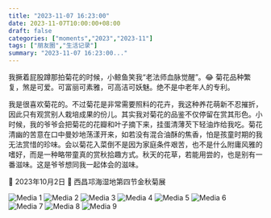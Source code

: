 ```yaml
---
title: "2023-11-07 16:23:00"
date: 2023-11-07T10:00:00+08:00
draft: false
categories: ["moments","2023","2023-11"]
tags: ["朋友圈","生活记录"]
summary: "2023-11-07 16:23:00..."
---
```


我撅着屁股蹲那拍菊花的时候，小鲸鱼笑我“老法师血脉觉醒”。😂 菊花品种繁复，煞是可爱。可富丽可素雅，可高洁可妖魅。绝不是中老年人的专利。

我是很喜欢菊花的。不过菊花是非常需要照料的花卉，我这种养花萌新不忍摧折，因此只有观赏别人栽培成果的份儿。其实我对菊花的品鉴不仅停留在赏其形色。小时候，我的爷爷会把菊花的花瓣和叶子摘下来，挂蛋清薄芡下轻油炸给我吃。菊花清幽的苦意在口中曼妙地荡漾开来，如若没有混合油酥的焦香，怕是孩童时期的我无法赏惜的珍味。会以菊花入菜倒不是因为家庭条件艰苦，也不是什么附庸风雅的嗜好，而是一种略带童真的赏秋拾趣方式。秋天的花草，若能用尝的，也是别有一番滋味。这是爷爷想同我一起体会的滋味。

​📆 2023年10月2日
​📍 西昌邛海湿地第四节金秋菊展

![Media 1](/Moments/photos/2023-11-07/202311071623000.jpg)
![Media 2](/Moments/photos/2023-11-07/202311071623001.jpg)
![Media 3](/Moments/photos/2023-11-07/202311071623002.jpg)
![Media 4](/Moments/photos/2023-11-07/202311071623003.jpg)
![Media 5](/Moments/photos/2023-11-07/202311071623004.jpg)
![Media 6](/Moments/photos/2023-11-07/202311071623005.jpg)
![Media 7](/Moments/photos/2023-11-07/202311071623006.jpg)
![Media 8](/Moments/photos/2023-11-07/202311071623007.jpg)
![Media 9](/Moments/photos/2023-11-07/202311071623008.jpg)

